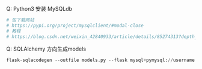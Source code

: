 Q: Python3 安装 MySQLdb

```python
# 包下载网站
# https://pypi.org/project/mysqlclient/#modal-close
# 教程
# https://blog.csdn.net/weixin_42840933/article/details/85274313?depth_1-utm_source=distribute.pc_relevant.none-task&utm_source=distribute.pc_relevant.none-task
```

Q: SQLAlchemy 方向生成models

```Python
flask-sqlacodegen --outfile models.py --flask mysql+pymysql://username:passwd@IP/db_name
```

